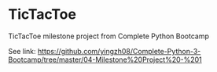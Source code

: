 # TicTacToe
TicTacToe milestone project from Complete Python Bootcamp

See link:
https://github.com/yingzh08/Complete-Python-3-Bootcamp/tree/master/04-Milestone%20Project%20-%201
